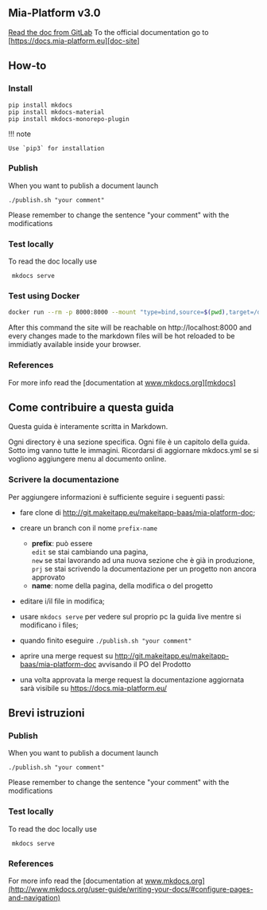 ## Mia-Platform v3.0

[Read the doc from GitLab](docs/index.md)
To the official documentation go to [https://docs.mia-platform.eu][doc-site]

## How-to

### Install

```
pip install mkdocs
pip install mkdocs-material
pip install mkdocs-monorepo-plugin

```

!!! note

    Use `pip3` for installation

### Publish
When you want to publish a document launch
```
./publish.sh "your comment"
```
Please remember to change the sentence "your comment" with the modifications

### Test locally
To read the doc locally use
```
 mkdocs serve
```

### Test using Docker
```sh
docker run --rm -p 8000:8000 --mount "type=bind,source=$(pwd),target=/docs,readonly" squidfunk/mkdocs-material:3.1.0
```
After this command the site will be reachable on http://localhost:8000 and every changes made to the markdown files
will be hot reloaded to be immidiatly available inside your browser.

### References
For more info read the [documentation at www.mkdocs.org][mkdocs]

[doc-site]: https://docs.mia-platform.eu
[mkdocs]: http://www.mkdocs.org/user-guide/writing-your-docs/#configure-pages-and-navigation

## Come contribuire a questa guida

Questa guida è interamente scritta in Markdown.

Ogni directory è una sezione specifica. Ogni file è un capitolo della guida. Sotto img vanno tutte le immagini.
Ricordarsi di aggiornare mkdocs.yml se si vogliono aggiungere menu al documento online.


### Scrivere la documentazione
Per aggiungere informazioni è sufficiente seguire i seguenti passi:

 - fare clone di http://git.makeitapp.eu/makeitapp-baas/mia-platform-doc;
 - creare un branch con il nome `prefix-name`  
    - **prefix**: può essere     
            `edit` se stai cambiando una pagina,   
            `new` se stai lavorando ad una nuova sezione che è già in produzione,   
            `prj` se stai scrivendo la documentazione per un progetto non ancora approvato  
    - **name**: nome della pagina, della modifica o del progetto            
    
 - editare i/il file in modifica;
 - usare ```mkdocs serve``` per vedere sul proprio pc la guida live mentre si modificano i files;
 - quando finito eseguire  ``` ./publish.sh "your comment" ```
 - aprire una merge request su http://git.makeitapp.eu/makeitapp-baas/mia-platform-doc avvisando il PO del Prodotto
 - una volta approvata la merge request la documentazione aggiornata sarà visibile su https://docs.mia-platform.eu/

## Brevi istruzioni

### Publish
When you want to publish a document launch

```
./publish.sh "your comment"
```
Please remember to change the sentence "your comment" with the modifications


### Test locally
To read the doc locally use
```
 mkdocs serve
```
### References
For more info read the [documentation at www.mkdocs.org](http://www.mkdocs.org/user-guide/writing-your-docs/#configure-pages-and-navigation)

